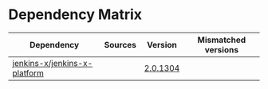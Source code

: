 # Dependency Matrix

Dependency | Sources | Version | Mismatched versions
---------- | ------- | ------- | -------------------
[jenkins-x/jenkins-x-platform](https://github.com/jenkins-x/jenkins-x-platform.git) |  | [2.0.1304](https://github.com/jenkins-x/jenkins-x-platform/releases/tag/v2.0.1304) | 
